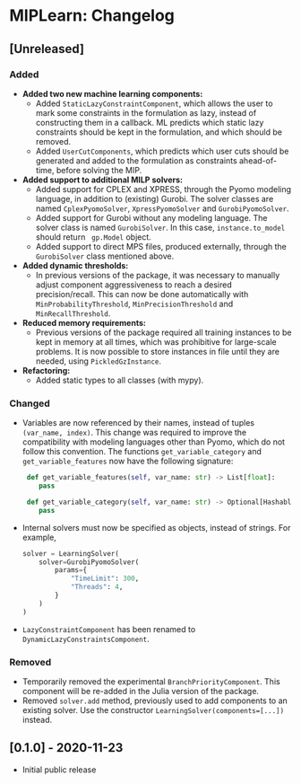 # MIPLearn: Changelog

## [Unreleased]

### Added

- **Added two new machine learning components:**
  - Added `StaticLazyConstraintComponent`, which allows the user to mark some constraints in the formulation as lazy, instead of constructing them in a callback. ML predicts which static lazy constraints should be kept in the formulation, and which should be removed. 
  - Added `UserCutComponents`, which predicts which user cuts should be generated and added to the formulation as constraints ahead-of-time, before solving the MIP.
- **Added support to additional MILP solvers:**
  - Added support for CPLEX and XPRESS, through the Pyomo modeling language, in addition to (existing) Gurobi. The solver classes are named `CplexPyomoSolver`, `XpressPyomoSolver` and `GurobiPyomoSolver`.
  - Added support for Gurobi without any modeling language. The solver class is named `GurobiSolver`. In this case, `instance.to_model` should return ` gp.Model` object.
  - Added support to direct MPS files, produced externally, through the `GurobiSolver` class mentioned above.
- **Added dynamic thresholds:** 
  - In previous versions of the package, it was necessary to manually adjust component aggressiveness to reach a desired precision/recall. This can now be done automatically with `MinProbabilityThreshold`, `MinPrecisionThreshold` and `MinRecallThreshold`.
- **Reduced memory requirements:**
  - Previous versions of the package required all training instances to be kept in memory at all times, which was prohibitive for large-scale problems. It is now possible to store instances in file until they are needed, using `PickledGzInstance`.
- **Refactoring:**
  - Added static types to all classes (with mypy).

### Changed

- Variables are now referenced by their names, instead of tuples `(var_name, index)`. This change was required to improve the compatibility with modeling languages other than Pyomo, which do not follow this convention. The functions `get_variable_category` and `get_variable_features` now have the following signature:
  ````python
   def get_variable_features(self, var_name: str) -> List[float]:
      pass
  
   def get_variable_category(self, var_name: str) -> Optional[Hashable]:
      pass  
   ````
- Internal solvers must now be specified as objects, instead of strings. For example,
  ```python
  solver = LearningSolver(
      solver=GurobiPyomoSolver(
          params={
              "TimeLimit": 300,
              "Threads": 4,
          }      
      )
  )
  ```
- `LazyConstraintComponent` has been renamed to `DynamicLazyConstraintsComponent`.

### Removed

- Temporarily removed the experimental `BranchPriorityComponent`. This component will be re-added in the Julia version of the package.
- Removed `solver.add` method, previously used to add components to an existing solver. Use the constructor `LearningSolver(components=[...])` instead.

## [0.1.0] - 2020-11-23

- Initial public release
